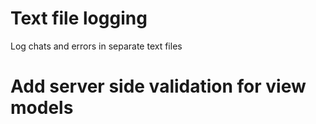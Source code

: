 ﻿# Text file logging

Log chats and errors in separate text files

# Add server side validation for view models
